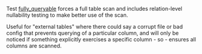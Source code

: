 Test [fully_queryable](macros/fully_queryable) forces a full table scan and includes relation-level nullability testing to make better use of the scan.

Useful for "external tables" where there could say a corrupt file or bad config that prevents querying of a particular column, and will only be noticed if something explicitly exercises a specific column - so - ensures all columns are scanned.